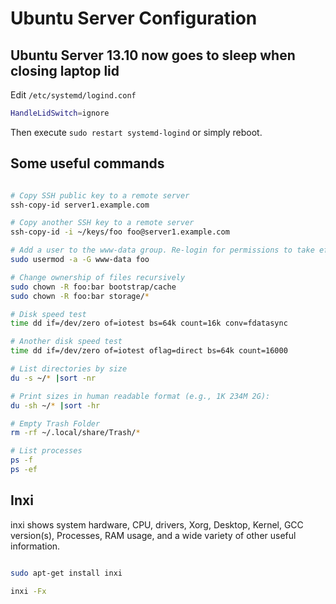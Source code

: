 # Ubuntu Server Configuration

## Ubuntu Server 13.10 now goes to sleep when closing laptop lid

Edit `/etc/systemd/logind.conf`

```bash
HandleLidSwitch=ignore
```

Then execute `sudo restart systemd-logind` or simply reboot.

## Some useful commands

```bash

# Copy SSH public key to a remote server
ssh-copy-id server1.example.com

# Copy another SSH key to a remote server
ssh-copy-id -i ~/keys/foo foo@server1.example.com

# Add a user to the www-data group. Re-login for permissions to take effect.
sudo usermod -a -G www-data foo

# Change ownership of files recursively
sudo chown -R foo:bar bootstrap/cache
sudo chown -R foo:bar storage/*

# Disk speed test
time dd if=/dev/zero of=iotest bs=64k count=16k conv=fdatasync

# Another disk speed test
time dd if=/dev/zero of=iotest oflag=direct bs=64k count=16000

# List directories by size
du -s ~/* |sort -nr

# Print sizes in human readable format (e.g., 1K 234M 2G):
du -sh ~/* |sort -hr

# Empty Trash Folder
rm -rf ~/.local/share/Trash/*

# List processes
ps -f
ps -ef

```

## Inxi

inxi shows system hardware, CPU, drivers, Xorg, Desktop, Kernel,
GCC version(s), Processes, RAM usage, and a wide variety of other useful information.

```bash

sudo apt-get install inxi

inxi -Fx

```
